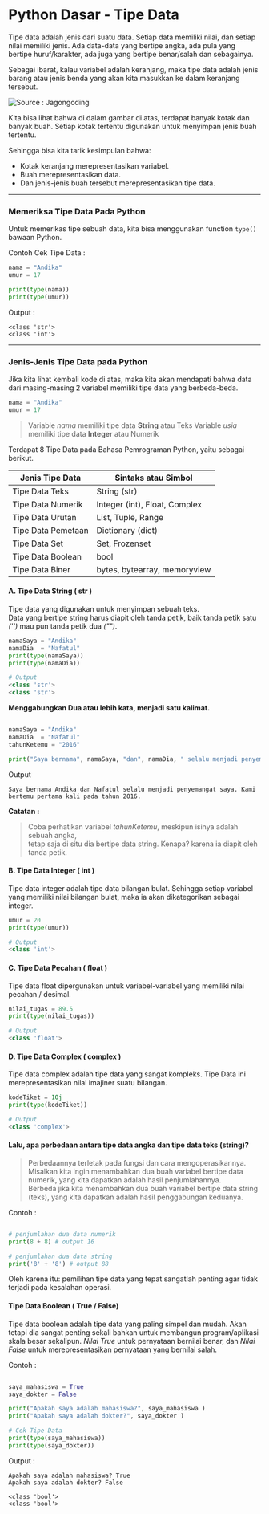 # Python Dasar - Tipe Data

Tipe data adalah jenis dari suatu data. Setiap data memiliki nilai, dan setiap nilai memiliki jenis. Ada data-data yang bertipe angka, ada pula yang bertipe huruf/karakter, ada juga yang bertipe benar/salah dan sebagainya.

Sebagai ibarat, kalau variabel adalah keranjang, maka tipe data adalah jenis barang atau jenis benda yang akan kita masukkan ke dalam keranjang tersebut.

![Source : Jagongoding](https://ik.imagekit.io/jagongoding/storage/2020/09/python-dasar-variabel-dan-tipe-data/pasar-buah.webp)

Kita bisa lihat bahwa di dalam gambar di atas, terdapat banyak kotak dan banyak buah. Setiap kotak tertentu digunakan untuk menyimpan jenis buah tertentu.

Sehingga bisa kita tarik kesimpulan bahwa:  
- Kotak keranjang merepresentasikan variabel.
- Buah merepresentasikan data.
- Dan jenis-jenis buah tersebut merepresentasikan tipe data.

--------------------------------------------

### Memeriksa Tipe Data Pada Python

Untuk memerikas tipe sebuah data, kita bisa menggunakan function ```type()``` bawaan Python.

Contoh Cek Tipe Data :  

```py
nama = "Andika"
umur = 17

print(type(nama))
print(type(umur))
```

Output :  

```
<class 'str'>
<class 'int'>
```

--------------------------------------------

### Jenis-Jenis Tipe Data pada Python
Jika kita lihat kembali kode di atas, maka kita akan mendapati bahwa data dari masing-masing 2 variabel memiliki tipe data yang berbeda-beda.  

```py
nama = "Andika"
umur = 17
```

> Variable *nama* memiliki tipe data **String** atau Teks
  Variable *usia* memiliki tipe data **Integer** atau Numerik


Terdapat 8 Tipe Data pada Bahasa Pemrograman Python, yaitu sebagai berikut.

| Jenis Tipe Data     | Sintaks atau Simbol           |
|---------------------|-------------------------------|
| Tipe Data Teks      | String (str)                  |
| Tipe Data Numerik   | Integer (int), Float, Complex |
| Tipe Data Urutan    | List, Tuple, Range            |
| Tipe Data Pemetaan  | Dictionary (dict)             |
| Tipe Data Set       | Set, Frozenset                |
| Tipe Data Boolean   | bool                          |
| Tipe Data Biner     | bytes, bytearray, memoryview  |

#### A. Tipe Data String ( str )  
Tipe data yang digunakan untuk menyimpan sebuah teks.  
Data yang bertipe string harus diapit oleh tanda petik, baik tanda petik satu *('')* mau pun tanda petik dua *("")*.

```py
namaSaya = "Andika"
namaDia  = "Nafatul"
print(type(namaSaya))
print(type(namaDia))

# Output
<class 'str'>
<class 'str'>
```

**Menggabungkan Dua atau lebih kata, menjadi satu kalimat.**

```py

namaSaya = "Andika"
namaDia  = "Nafatul"
tahunKetemu = "2016"

print("Saya bernama", namaSaya, "dan", namaDia, " selalu menjadi penyemangat saya. Kami bertemu pertama kali pada tahun", tahunKetemu)

```
Output  

```
Saya bernama Andika dan Nafatul selalu menjadi penyemangat saya. Kami bertemu pertama kali pada tahun 2016.
```

**Catatan :**  
> Coba perhatikan variabel *tahunKetemu*, meskipun isinya adalah sebuah angka,  
  tetap saja di situ dia bertipe data string.
  Kenapa? karena ia diapit oleh tanda petik.
  


#### B. Tipe Data Integer ( int )
Tipe data integer adalah tipe data bilangan bulat. Sehingga setiap variabel yang memiliki nilai bilangan bulat, maka ia akan dikategorikan sebagai integer.

```py
umur = 20
print(type(umur))

# Output
<class 'int'>
```


#### C. Tipe Data Pecahan ( float )
Tipe data float dipergunakan untuk variabel-variabel yang memiliki nilai pecahan / desimal.

```py
nilai_tugas = 89.5
print(type(nilai_tugas))

# Output
<class 'float'>
```


#### D. Tipe Data Complex ( complex )
Tipe data complex adalah tipe data yang sangat kompleks. Tipe Data ini merepresentasikan nilai imajiner suatu bilangan.

```py
kodeTiket = 10j
print(type(kodeTiket))

# Output
<class 'complex'>
```

#### Lalu, apa perbedaan antara tipe data angka dan tipe data teks (string)?

> Perbedaannya terletak pada fungsi dan cara mengoperasikannya.
  Misalkan kita ingin menambahkan dua buah variabel bertipe data numerik, yang kita dapatkan adalah hasil penjumlahannya.  
  Berbeda jika kita menambahkan dua buah variabel bertipe data string (teks), yang kita dapatkan adalah hasil penggabungan keduanya.

Contoh :

```py

# penjumlahan dua data numerik
print(8 + 8) # output 16

# penjumlahan dua data string
print('8' + '8') # output 88

```
Oleh karena itu: pemilihan tipe data yang tepat sangatlah penting agar tidak terjadi pada kesalahan operasi.  



#### Tipe Data Boolean ( True / False)

Tipe data boolean adalah tipe data yang paling simpel dan mudah. Akan tetapi dia sangat penting sekali bahkan untuk membangun program/aplikasi skala besar sekalipun.
*Nilai True* untuk pernyataan bernilai benar, dan *Nilai False* untuk merepresentasikan pernyataan yang bernilai salah.

Contoh :

```py

saya_mahasiswa = True
saya_dokter = False

print("Apakah saya adalah mahasiswa?", saya_mahasiswa )
print("Apakah saya adalah dokter?", saya_dokter )

# Cek Tipe Data
print(type(saya_mahasiswa))
print(type(saya_dokter))

```

Output :

```
Apakah saya adalah mahasiswa? True
Apakah saya adalah dokter? False

<class 'bool'>
<class 'bool'>
```